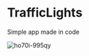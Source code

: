 # TrafficLights
Simple app made in code


![ho70i-995qy](https://user-images.githubusercontent.com/30213866/154287423-9c0576b7-2b7e-470c-96ec-d7c00200c4a2.gif)
